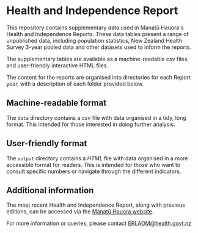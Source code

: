 # Health and Independence Report

This repository contains supplementary data used in Manatū Hauora's Health and Independence Reports. These data tables present a range of unpublished data, including population statistics, New Zealand Health Survey 3-year pooled data and other datasets used to inform the reports.

The supplementary tables are available as a machine-readable csv files, and user-friendly interactive HTML files.

The content for the reports are organised into directories for each Report year, with a description of each folder provided below. 


## Machine-readable format

The `data` directory contains a _csv_ file with data organised in a tidy, long format. This intended for those interested in doing further analysis.

## User-friendly format

The `output` directory contains a _HTML_ file with data organised in a more accessible format for readers. This is intended for those who want to consult specific numbers or navigate through the different indicators.

## Additional information

The most recent Health and Independence Report, along with previous editions, can be accessed via the [Manatū Hauora website](https://www.health.govt.nz/about-ministry/corporate-publications/health-and-independence-reports).

For more information or queries, please contact ERI.AOM@health.govt.nz
